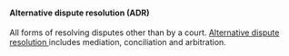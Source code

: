 ####  Alternative dispute resolution (ADR)

All forms of resolving disputes other than by a court. [ Alternative dispute
resolution ](/en/consumer/how-to-complain/alternative-dispute-resolution/)
includes mediation, conciliation and arbitration.
